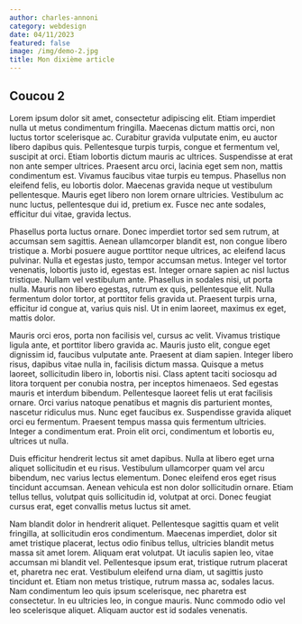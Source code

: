 ```yaml
---
author: charles-annoni
category: webdesign
date: 04/11/2023
featured: false
image: /img/demo-2.jpg
title: Mon dixième article
---
```

## Coucou 2

Lorem ipsum dolor sit amet, consectetur adipiscing elit. Etiam imperdiet nulla ut metus condimentum fringilla. Maecenas dictum mattis orci, non luctus tortor scelerisque ac. Curabitur gravida vulputate enim, eu auctor libero dapibus quis. Pellentesque turpis turpis, congue et fermentum vel, suscipit at orci. Etiam lobortis dictum mauris ac ultrices. Suspendisse at erat non ante semper ultrices. Praesent arcu orci, lacinia eget sem non, mattis condimentum est. Vivamus faucibus vitae turpis eu tempus. Phasellus non eleifend felis, eu lobortis dolor. Maecenas gravida neque ut vestibulum pellentesque. Mauris eget libero non lorem ornare ultricies. Vestibulum ac nunc luctus, pellentesque dui id, pretium ex. Fusce nec ante sodales, efficitur dui vitae, gravida lectus.

Phasellus porta luctus ornare. Donec imperdiet tortor sed sem rutrum, at accumsan sem sagittis. Aenean ullamcorper blandit est, non congue libero tristique a. Morbi posuere augue porttitor neque ultrices, ac eleifend lacus pulvinar. Nulla et egestas justo, tempor accumsan metus. Integer vel tortor venenatis, lobortis justo id, egestas est. Integer ornare sapien ac nisl luctus tristique. Nullam vel vestibulum ante. Phasellus in sodales nisi, ut porta nulla. Mauris non libero egestas, rutrum ex quis, pellentesque elit. Nulla fermentum dolor tortor, at porttitor felis gravida ut. Praesent turpis urna, efficitur id congue at, varius quis nisl. Ut in enim laoreet, maximus ex eget, mattis dolor.

Mauris orci eros, porta non facilisis vel, cursus ac velit. Vivamus tristique ligula ante, et porttitor libero gravida ac. Mauris justo elit, congue eget dignissim id, faucibus vulputate ante. Praesent at diam sapien. Integer libero risus, dapibus vitae nulla in, facilisis dictum massa. Quisque a metus laoreet, sollicitudin libero in, lobortis nisi. Class aptent taciti sociosqu ad litora torquent per conubia nostra, per inceptos himenaeos. Sed egestas mauris et interdum bibendum. Pellentesque laoreet felis ut erat facilisis ornare. Orci varius natoque penatibus et magnis dis parturient montes, nascetur ridiculus mus. Nunc eget faucibus ex. Suspendisse gravida aliquet orci eu fermentum. Praesent tempus massa quis fermentum ultricies. Integer a condimentum erat. Proin elit orci, condimentum et lobortis eu, ultrices ut nulla.

Duis efficitur hendrerit lectus sit amet dapibus. Nulla at libero eget urna aliquet sollicitudin et eu risus. Vestibulum ullamcorper quam vel arcu bibendum, nec varius lectus elementum. Donec eleifend eros eget risus tincidunt accumsan. Aenean vehicula est non dolor sollicitudin ornare. Etiam tellus tellus, volutpat quis sollicitudin id, volutpat at orci. Donec feugiat cursus erat, eget convallis metus luctus sit amet.

Nam blandit dolor in hendrerit aliquet. Pellentesque sagittis quam et velit fringilla, at sollicitudin eros condimentum. Maecenas imperdiet, dolor sit amet tristique placerat, lectus odio finibus tellus, ultricies blandit metus massa sit amet lorem. Aliquam erat volutpat. Ut iaculis sapien leo, vitae accumsan mi blandit vel. Pellentesque ipsum erat, tristique rutrum placerat et, pharetra nec erat. Vestibulum eleifend urna diam, ut sagittis justo tincidunt et. Etiam non metus tristique, rutrum massa ac, sodales lacus. Nam condimentum leo quis ipsum scelerisque, nec pharetra est consectetur. In eu ultricies leo, in congue mauris. Nunc commodo odio vel leo scelerisque aliquet. Aliquam auctor est id sodales venenatis.